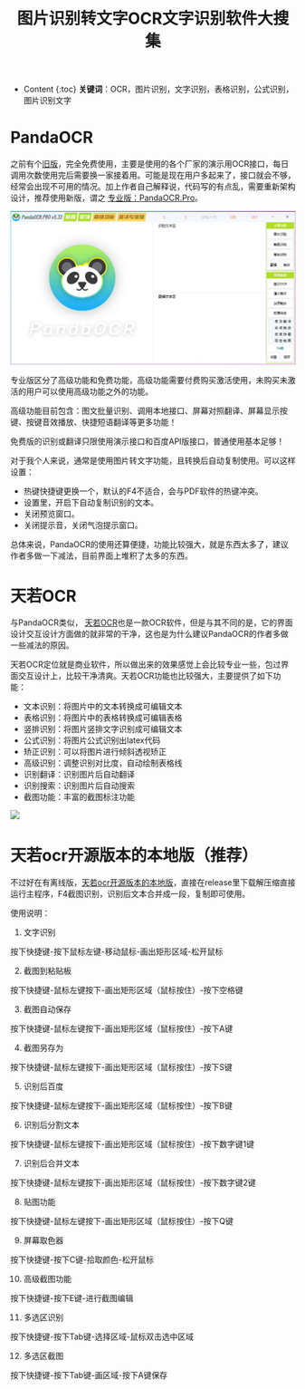 ﻿---
layout:		post
category:	"soft"
title:		"图片识别转文字OCR文字识别软件大搜集"

tags:		[ocr]
---

- Content
{:toc}
**关键词**：OCR，图片识别，文字识别，表格识别，公式识别，图片识别文字



# PandaOCR

之前有个[旧版](https://github.com/miaomiaosoft/PandaOCR)，完全免费使用，主要是使用的各个厂家的演示用OCR接口，每日调用次数使用完后需要换一家接着用。可能是现在用户多起来了，接口就会不够，经常会出现不可用的情况。加上作者自己解释说，代码写的有点乱，需要重新架构设计，推荐使用新版，谓之 [专业版：PandaOCR.Pro](https://github.com/miaomiaosoft/PandaOCR.Pro)。

![](../../../images/OCR/PandaOCR_Main.jpg)



专业版区分了高级功能和免费功能，高级功能需要付费购买激活使用，未购买未激活的用户可以使用高级功能之外的功能。



高级功能目前包含：图文批量识别、调用本地接口、屏幕对照翻译、屏幕显示按键、按键音效播放、快捷短语翻译等更多功能！



免费版的识别或翻译只限使用演示接口和百度API版接口，普通使用基本足够！

对于我个人来说，通常是使用图片转文字功能，且转换后自动复制使用。可以这样设置：

- 热键快捷键更换一个，默认的F4不适合，会与PDF软件的热键冲突。
- 设置里，开启下自动复制识别的文本。
- 关闭预览窗口。
- 关闭提示音，关闭气泡提示窗口。



总体来说，PandaOCR的使用还算便捷，功能比较强大，就是东西太多了，建议作者多做一下减法，目前界面上堆积了太多的东西。



# 天若OCR

与PandaOCR类似， [天若OCR](http://ocr.tianruo.net/)也是一款OCR软件，但是与其不同的是，它的界面设计交互设计方面做的就非常的干净，这也是为什么建议PandaOCR的作者多做一些减法的原因。



天若OCR定位就是商业软件，所以做出来的效果感觉上会比较专业一些，包过界面交互设计上，比较干净清爽。天若OCR功能也比较强大，主要提供了如下功能：

- 文本识别：将图片中的文本转换成可编辑文本
- 表格识别：将图片中的表格转换成可编辑表格
- 竖排识别：将图片竖排文字识别成可编辑文本
- 公式识别：将图片公式识别出latex代码
- 矫正识别：可以将图片进行倾斜透视矫正
- 高级识别：调整识别对比度，自动绘制表格线
- 识别翻译：识别图片后自动翻译
- 识别搜索：识别图片后自动搜索
- 截图功能：丰富的截图标注功能

![](http://ocr.tianruo.net/server/image/main.png)



# 天若ocr开源版本的本地版（推荐）

不过好在有离线版，[天若ocr开源版本的本地版](https://github.com/wangfreexx/wangfreexx-tianruoocr-cl-paddle)，直接在release里下载解压缩直接运行主程序，F4截图识别，识别后文本合并成一段，复制即可使用。



使用说明： 


1. 文字识别 

按下快捷键-按下鼠标左键-移动鼠标-画出矩形区域-松开鼠标 

2. 截图到粘贴板 

按下快捷键-鼠标左键按下-画出矩形区域（鼠标按住）-按下空格键 

3. 截图自动保存 

按下快捷键-鼠标左键按下-画出矩形区域（鼠标按住）-按下A键 

4. 截图另存为 

按下快捷键-鼠标左键按下-画出矩形区域（鼠标按住）-按下S键 

5. 识别后百度 

按下快捷键-鼠标左键按下-画出矩形区域（鼠标按住）-按下B键 

6. 识别后分割文本 

按下快捷键-鼠标左键按下-画出矩形区域（鼠标按住）-按下数字键1键 

7. 识别后合并文本 

按下快捷键-鼠标左键按下-画出矩形区域（鼠标按住）-按下数字键2键 

8. 贴图功能 

按下快捷键-鼠标左键按下-画出矩形区域（鼠标按住）-按下Q键 

9. 屏幕取色器 

按下快捷键-按下C键-拾取颜色-松开鼠标 

10. 高级截图功能 

按下快捷键-按下E键-进行截图编辑 

11. 多选区识别 

按下快捷键-按下Tab键-选择区域-鼠标双击选中区域 

12. 多选区截图 

按下快捷键-按下Tab键-画区域-按下A键保存 
